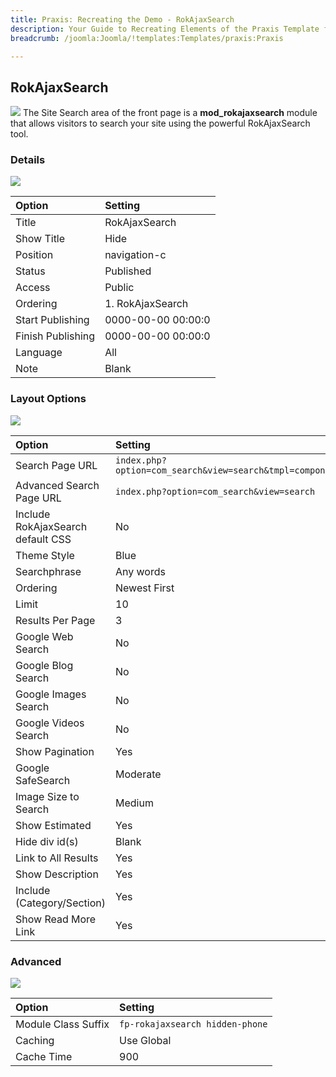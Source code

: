 ```yaml
---
title: Praxis: Recreating the Demo - RokAjaxSearch
description: Your Guide to Recreating Elements of the Praxis Template for Joomla
breadcrumb: /joomla:Joomla/!templates:Templates/praxis:Praxis

---
```


RokAjaxSearch
-----
![][demo]
The Site Search area of the front page is a **mod_rokajaxsearch** module that allows visitors to search your site using the powerful RokAjaxSearch tool.

### Details
![][demo2]

| Option            | Setting            |  
| :---------------- | :----------------- |  
| Title             | RokAjaxSearch      |  
| Show Title        | Hide               |  
| Position          | navigation-c       |  
| Status            | Published          |  
| Access            | Public             |  
| Ordering          | 1. RokAjaxSearch   |  
| Start Publishing  | 0000-00-00 00:00:0 |  
| Finish Publishing | 0000-00-00 00:00:0 |  
| Language          | All                |  
| Note              | Blank              |  

### Layout Options
![][demo3]

| Option                            | Setting                                                 |  
| :-------------------------------- | :------------------------------------------------------ |  
| Search Page URL                   | `index.php?option=com_search&view=search&tmpl=component`|  
| Advanced Search Page URL          | `index.php?option=com_search&view=search`               |  
| Include RokAjaxSearch default CSS | No                                                      |  
| Theme Style                       | Blue                                                    |  
| Searchphrase                      | Any words                                               |  
| Ordering                          | Newest First                                            |  
| Limit                             | 10                                                      |  
| Results Per Page                  | 3                                                       |  
| Google Web Search                 | No                                                      |  
| Google Blog Search                | No                                                      |  
| Google Images Search              | No                                                      |  
| Google Videos Search              | No                                                      |  
| Show Pagination                   | Yes                                                     |  
| Google SafeSearch                 | Moderate                                                |  
| Image Size to Search              | Medium                                                  |  
| Show Estimated                    | Yes                                                     |  
| Hide div id(s)                    | Blank                                                   |  
| Link to All Results               | Yes                                                     |  
| Show Description                  | Yes                                                     |  
| Include (Category/Section)        | Yes                                                     |  
| Show Read More Link               | Yes                                                     |  

### Advanced
![][demo4]

| Option              | Setting                         |  
| :------------------ | :------------------------------ |  
| Module Class Suffix | `fp-rokajaxsearch hidden-phone` |  
| Caching             | Use Global                      |  
| Cache Time          | 900                             |  

[demo]: assets/demo_1.jpeg
[demo2]: assets/rokajaxsearch_1.jpeg
[demo3]: assets/rokajaxsearch_2.jpeg
[demo4]: assets/rokajaxsearch_3.jpeg